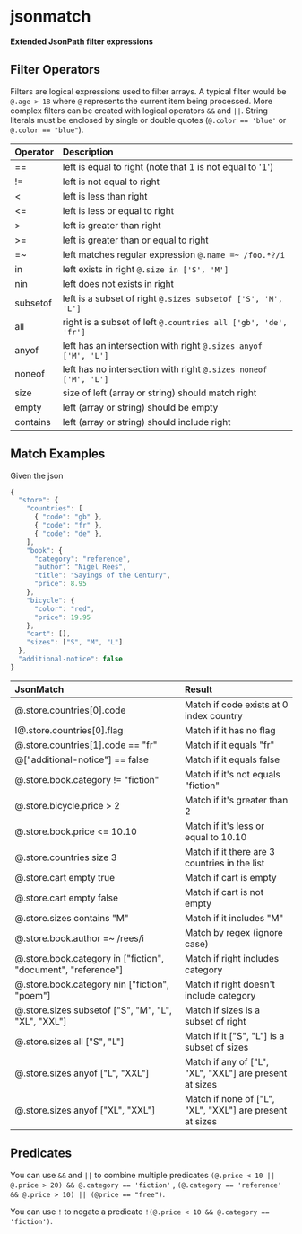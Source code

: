jsonmatch
=========

**Extended JsonPath filter expressions**


Filter Operators
-----------------

Filters are logical expressions used to filter arrays. A typical filter would be
`@.age > 18` where `@` represents the current item being processed. More
complex filters can be created with logical operators `&&` and `||`. String
literals must be enclosed by single or double quotes (`@.color == 'blue'`
or `@.color == "blue"`).   

| Operator                 | Description                                                           |
| :----------------------- | :-------------------------------------------------------------------- |
| ==                       | left is equal to right (note that 1 is not equal to '1')              |
| !=                       | left is not equal to right                                            |
| <                        | left is less than right                                               |
| <=                       | left is less or equal to right                                        |
| >                        | left is greater than right                                            |
| >=                       | left is greater than or equal to right                                |
| =~                       | left matches regular expression `@.name =~ /foo.*?/i`                 |
| in                       | left exists in right `@.size in ['S', 'M']`                           |
| nin                      | left does not exists in right                                         |
| subsetof                 | left is a subset of right `@.sizes subsetof ['S', 'M', 'L']`          |
| all                      | right is a subset of left `@.countries all ['gb', 'de', 'fr']`        |
| anyof                    | left has an intersection with right `@.sizes anyof ['M', 'L']`        |
| noneof                   | left has no intersection with right `@.sizes noneof ['M', 'L']`       |
| size                     | size of left (array or string) should match right                     |
| empty                    | left (array or string) should be empty                                |
| contains                 | left (array or string) should include right                           |

Match Examples
-------------

Given the json

```javascript
{
  "store": {
    "countries": [
      { "code": "gb" },
      { "code": "fr" },
      { "code": "de" },
    ],
    "book": {
      "category": "reference",
      "author": "Nigel Rees",
      "title": "Sayings of the Century",
      "price": 8.95
    },
    "bicycle": {
      "color": "red",
      "price": 19.95
    },
    "cart": [],
    "sizes": ["S", "M", "L"]
  },
  "additional-notice": false
}
```


| JsonMatch | Result |
| :-------- | :----- |
| @.store.countries[0].code | Match if code exists at 0 index country |
| !@.store.countries[0].flag | Match if it has no flag |
| @.store.countries[1].code == "fr" | Match if it equals "fr" |
| @["additional-notice"] == false | Match if it equals false |
| @.store.book.category != "fiction" | Match if it's not equals "fiction" |
| @.store.bicycle.price > 2 | Match if it's greater than 2 |
| @.store.book.price <= 10.10 | Match if it's less or equal to 10.10 |
| @.store.countries size 3 | Match if it there are 3 countries in the list |
| @.store.cart empty true | Match if cart is empty |
| @.store.cart empty false | Match if cart is not empty |
| @.store.sizes contains "M" | Match if it includes "M" |
| @.store.book.author =~ /rees/i | Match by regex (ignore case) |
| @.store.book.category in ["fiction", "document", "reference"] | Match if right includes category |
| @.store.book.category nin ["fiction", "poem"] | Match if right doesn't include category |
| @.store.sizes subsetof ["S", "M", "L", "XL", "XXL"] | Match if sizes is a subset of right  |
| @.store.sizes all ["S", "L"] | Match if it ["S", "L"] is a subset of sizes |
| @.store.sizes anyof ["L",  "XXL"] | Match if any of ["L", "XL", "XXL"] are present at sizes |
| @.store.sizes anyof ["XL", "XXL"] | Match if none of ["L", "XL", "XXL"] are present at sizes |


Predicates
----------

You can use `&&` and `||` to combine multiple predicates `(@.price < 10 || @.price > 20) && @.category == 'fiction'` , 
`(@.category == 'reference' && @.price > 10) || (@price == "free")`.
 
You can use `!` to negate a predicate `!(@.price < 10 && @.category == 'fiction')`.
